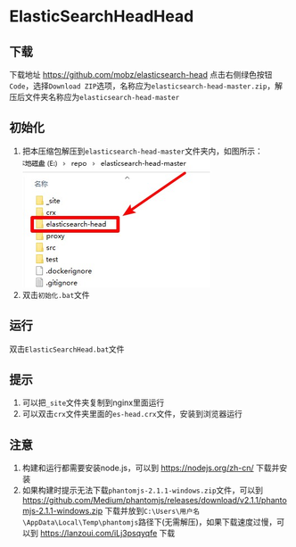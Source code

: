 # ElasticSearchHeadHead

## 下载
下载地址 https://github.com/mobz/elasticsearch-head 点击右侧绿色按钮`Code`，选择`Download ZIP`选项，名称应为`elasticsearch-head-master.zip`，解压后文件夹名称应为`elasticsearch-head-master`

## 初始化
1. 把本压缩包解压到`elasticsearch-head-master`文件夹内，如图所示：  
![初始化示例](img/初始化示例.jpg)
2. 双击`初始化.bat`文件

## 运行
双击`ElasticSearchHead.bat`文件

## 提示
1. 可以把`_site`文件夹复制到nginx里面运行
2. 可以双击`crx`文件夹里面的`es-head.crx`文件，安装到浏览器运行

## 注意
1. 构建和运行都需要安装node.js，可以到 https://nodejs.org/zh-cn/ 下载并安装
2. 如果构建时提示无法下载`phantomjs-2.1.1-windows.zip`文件，可以到 https://github.com/Medium/phantomjs/releases/download/v2.1.1/phantomjs-2.1.1-windows.zip 下载并放到`C:\Users\用户名\AppData\Local\Temp\phantomjs`路径下(无需解压)，如果下载速度过慢，可以到 https://lanzoui.com/iLj3psqyqfe 下载

